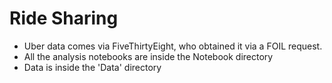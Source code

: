 # Ride Sharing

* Uber data comes via FiveThirtyEight, who obtained it via a FOIL request.
* All the analysis notebooks are inside the Notebook directory
* Data is inside the 'Data' directory
